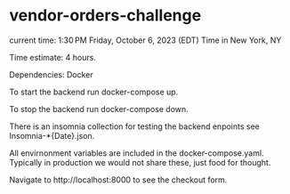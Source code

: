 # vendor-orders-challenge
current time: 1:30 PM Friday, October 6, 2023 (EDT) Time in New York, NY

Time estimate: 4 hours.

Dependencies: Docker 


To start the backend run docker-compose up.

To stop the backend run docker-compose down.

There is an insomnia collection for testing the backend enpoints see Insomnia-*{Date}.json. 

All envirnonment variables are included in the docker-compose.yaml. Typically in production we would not share these, just food for thought. 

Navigate to http://localhost:8000 to see the checkout form.


